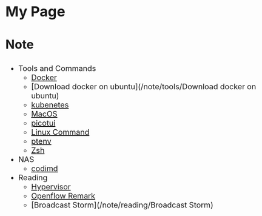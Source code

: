 <style>
    body{
    	font-size: 15pt;
    }
    h2{
        font-size: 28pt;
        font-weight: bold;
    }
    h3{
        font-size: 24pt;
        font-weight: bold;
    }
</style>

## My Page

### Note

* Tools and Commands
    * [Docker](/note/tools/Docker)
    * [Download docker on ubuntu](/note/tools/Download docker on ubuntu)
    * [kubenetes](/note/tools/kubenetes)
    * [MacOS](/note/tools/mac)
    * [picotui](/note/tools/picotui)
    * [Linux Command](/note/toole/LinuxCommand)
    * [ptenv](/note/tools/pyenv)
    * [Zsh](/note/tools/zsh)
* NAS
    * [codimd](/note/nas/codimd)
* Reading
    * [Hypervisor](/note/reading/Hypervisor)
    * [Openflow Remark](/note/reading/Openflow_Remark)
    * [Broadcast Storm](/note/reading/Broadcast Storm)
